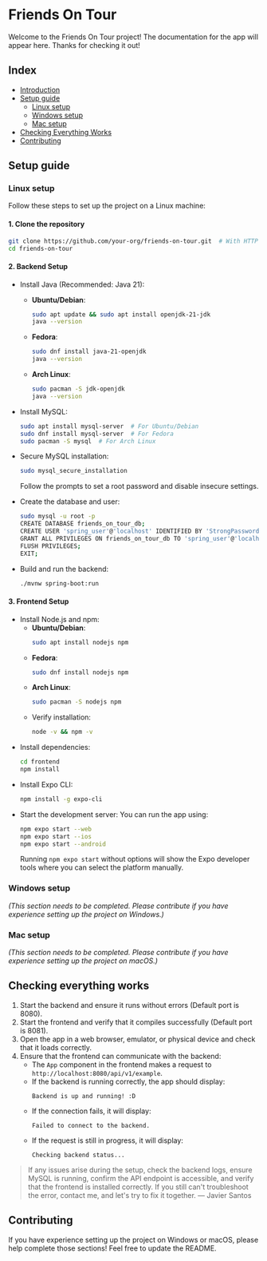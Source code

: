 # Friends On Tour

Welcome to the Friends On Tour project! The documentation for the app will appear here. Thanks for checking it out!

## Index
- [Introduction](#friends-on-tour)
- [Setup guide](#setup-guide)
  - [Linux setup](#linux-setup)
  - [Windows setup](#windows-setup)
  - [Mac setup](#mac-setup)
- [Checking Everything Works](#checking-everything-works)
- [Contributing](#contributing)

## Setup guide

### Linux setup

Follow these steps to set up the project on a Linux machine:

#### 1. Clone the repository
```sh
git clone https://github.com/your-org/friends-on-tour.git  # With HTTP or SSH 
cd friends-on-tour
```

#### 2. Backend Setup 

- Install Java (Recommended: Java 21):
  - **Ubuntu/Debian**:
    ```sh
    sudo apt update && sudo apt install openjdk-21-jdk
    java --version
    ```
  - **Fedora**:
    ```sh
    sudo dnf install java-21-openjdk
    java --version
    ```
  - **Arch Linux**:
    ```sh
    sudo pacman -S jdk-openjdk
    java --version
    ```

- Install MySQL:
  ```sh
  sudo apt install mysql-server  # For Ubuntu/Debian
  sudo dnf install mysql-server  # For Fedora
  sudo pacman -S mysql  # For Arch Linux
  ```
- Secure MySQL installation:
  ```sh
  sudo mysql_secure_installation
  ```
  Follow the prompts to set a root password and disable insecure settings.

- Create the database and user:
  ```sh
  sudo mysql -u root -p
  CREATE DATABASE friends_on_tour_db;
  CREATE USER 'spring_user'@'localhost' IDENTIFIED BY 'StrongPassword123!';
  GRANT ALL PRIVILEGES ON friends_on_tour_db TO 'spring_user'@'localhost';
  FLUSH PRIVILEGES;
  EXIT;

- Build and run the backend:
  ```sh
  ./mvnw spring-boot:run
  ```

#### 3. Frontend Setup 

- Install Node.js and npm:
  - **Ubuntu/Debian**:
    ```sh
    sudo apt install nodejs npm
    ```
  - **Fedora**:
    ```sh
    sudo dnf install nodejs npm
    ```
  - **Arch Linux**:
    ```sh
    sudo pacman -S nodejs npm
    ```
  - Verify installation:
    ```sh
    node -v && npm -v
    ```
- Install dependencies:
  ```sh
  cd frontend
  npm install
  ```
- Install Expo CLI:
  ```sh
  npm install -g expo-cli
  ```
- Start the development server:
    You can run the app using:
  ```sh
  npm expo start --web   
  npm expo start --ios  
  npm expo start --android  
  ```
  Running `npm expo start` without options will show the Expo developer tools where you can select the platform manually.

### Windows setup

_(This section needs to be completed. Please contribute if you have experience setting up the project on Windows.)_

### Mac setup

_(This section needs to be completed. Please contribute if you have experience setting up the project on macOS.)_


## Checking everything works

1. Start the backend and ensure it runs without errors (Default port is 8080).
2. Start the frontend and verify that it compiles successfully (Default port is 8081).
3. Open the app in a web browser, emulator, or physical device and check that it loads correctly.
4. Ensure that the frontend can communicate with the backend:
   - The `App` component in the frontend makes a request to `http://localhost:8080/api/v1/example`.
   - If the backend is running correctly, the app should display:
     ```
     Backend is up and running! :D
     ```
   - If the connection fails, it will display:
     ```
     Failed to connect to the backend.
     ```
   - If the request is still in progress, it will display:
     ```
     Checking backend status...
     ```
> If any issues arise during the setup, check the backend logs, ensure MySQL is running, confirm the API endpoint is accessible, and verify that the frontend is installed correctly. If you still can't troubleshoot the error, contact me, and let's try to fix it together.
> — Javier Santos

## Contributing
If you have experience setting up the project on Windows or macOS, please help complete those sections! Feel free to update the README. 

